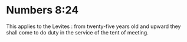# Numbers 8:24

This applies to the Levites : from twenty-five years old and upward they shall come to do duty in the service of the tent of meeting.
